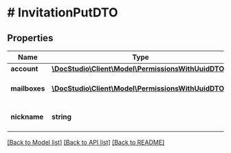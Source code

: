 # # InvitationPutDTO

## Properties

Name | Type | Description | Notes
------------ | ------------- | ------------- | -------------
**account** | [**\DocStudio\Client\Model\PermissionsWithUuidDTO**](PermissionsWithUuidDTO.md) |  |
**mailboxes** | [**\DocStudio\Client\Model\PermissionsWithUuidDTO[]**](PermissionsWithUuidDTO.md) | Mailboxes roles and permissions | [optional]
**nickname** | **string** | Nick name of invited user | [optional]

[[Back to Model list]](../../README.md#models) [[Back to API list]](../../README.md#endpoints) [[Back to README]](../../README.md)
